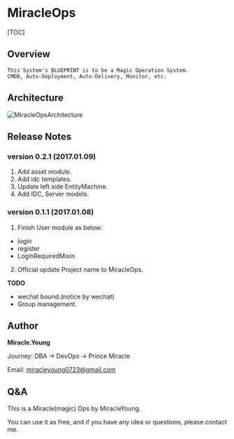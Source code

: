 # MiracleOps

[TOC]

## Overview

    This System's BLUEPRINT is to be a Magic Operation System.
    CMDB, Auto-Deployment, Auto-Delivery, Monitor, etc.
    
## Architecture

![MiracleOpsArchitecture](https://github.com/MiracleYoung/MiracleOps/raw/master/docs/MiracleOps.png)

## Release Notes

### version 0.2.1 (2017.01.09)

1. Add asset module.
2. Add idc templates.
3. Update left side EntityMachine.
4. Add IDC, Server models.

### version 0.1.1 (2017.01.08)

1. Finish User module as below:
- login
- register
- LoginRequiredMixin

2. Official update Project name to MiracleOps.

**TODO**
- wechat bound.(notice by wechat)
- Group management.

## Author

**Miracle.Young**

Journey: DBA -> DevOps -> Prince Miracle

Email: miracleyoung0723@gmail.com

## Q&A

This is a Miracle(magic) Ops by MiracleYoung.

You can use it as free, and if you have any idea or questions, please contact me.

